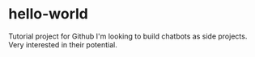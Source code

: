 # hello-world
Tutorial project for Github
I'm looking to build chatbots as side projects. Very interested in their potential.
